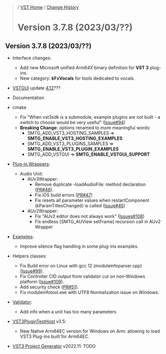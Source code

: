 >/ [VST Home](../) / [Change History](./Index.md)
>
># Version 3.7.8 (2023/03/??)

## Version 3.7.8 (2023/03/??)

- Interface changes:
  - Add new Microsoft unified *Arm64X* binary definition for **VST 3** plug-ins.
  - New category: **kFxVocals** for tools dedicated to vocals.
  
- [VSTGUI](../What+is+the+VST+3+SDK/VSTGUI.md) update [4.12](https://github.com/steinbergmedia/vstgui/releases/tag/vstgui4_12)???
  
- Documentation

- cmake
  - Fix "When vst3sdk is a submodule, example plugins are not built - a switch to choose would be very useful" ([Issue#94](https://github.com/steinbergmedia/vst3sdk/issues/94))
  - **Breaking Change**: options renamed to more meaningful words:
    - SMTG_ADD_VST3_HOSTING_SAMPLES => **SMTG_ENABLE_VST3_HOSTING_EXAMPLES**
    - SMTG_ADD_VST3_PLUGINS_SAMPLES => **SMTG_ENABLE_VST3_PLUGIN_EXAMPLES**
    - SMTG_ADD_VSTGUI => **SMTG_ENABLE_VSTGUI_SUPPORT**

- [Plug-in Wrappers](../What+is+the+VST+3+SDK/Wrappers/Index.md):
  - Audio Unit:
    - AUv3Wrapper:
      - Remove duplicate -loadAudioFile: method declaration ([PR#46](https://github.com/steinbergmedia/vst3_public_sdk/pull/46)).
      - Fix iOS build errors ([PR#47](https://github.com/steinbergmedia/vst3_public_sdk/pull/46))
      - Fix resets all parameter values when restartComponent (kParamTitlesChanged) is called ([Issue#45](https://github.com/steinbergmedia/vst3_public_sdk/issues/45))
    - AUv2Wrapper:
      - Fix "AUv2 editor does not always work" ([Issues#108](https://github.com/steinbergmedia/vst3sdk/issues/108))
      - Fix endless [SMTG_AUView setFrame] recursion call in AUv2 Wrapper

- [Examples](../What+is+the+VST+3+SDK/Plug-in+Examples.md):
  - Improve silence flag handling in some plug-ins examples.

- Helpers classes:
  - Fix Build error on Linux with gcc 12 (moduleinfoparser.cpp) ([Issue#99](https://github.com/steinbergmedia/vst3_public_sdk/pull/46)).
  - Fix Controller CID output from validator cut on non-Windows platform ([Issue#109](https://github.com/steinbergmedia/vst3sdk/issues/109)).
  - Add security check ([PR#51](https://github.com/steinbergmedia/vst3_public_sdk/pull/51)).
  - Fix moduleinfotool.exe with UTF8 Normalization issue on Windows.

- [Validator](../What+is+the+VST+3+SDK/Index.md#validator-command-line):
  - Add info when a unit has too many parameters

- [VST3PluginTestHost](../What+is+the+VST+3+SDK/Plug-in+Test+Host.md) v3.5:
  - New Native Arm64EC version for Windows on Arm: allowing to load VST3 Plug-ins built for Arm64EC.

- [VST3 Project Generator](../What+is+the+VST+3+SDK/Project+Generator.md) v2022.11: TODO
